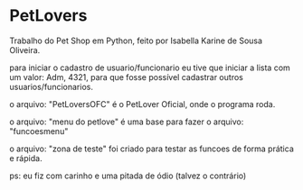 # PetLovers
Trabalho do Pet Shop em Python, feito por Isabella Karine de Sousa Oliveira.

para iniciar o cadastro de usuario/funcionario eu tive que iniciar a lista com um valor: Adm, 4321, para que fosse possível cadastrar outros usuarios/funcionarios.

o arquivo: "PetLoversOFC" é o PetLover Oficial, onde o programa roda.

o arquivo: "menu do petlove" é uma base para fazer o arquivo: "funcoesmenu"

o arquivo: "zona de teste" foi criado para testar as funcoes de forma prática e rápida.

ps: eu fiz com carinho e uma pitada de ódio (talvez o contrário)
